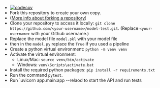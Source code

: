 - [![codecov](https://codecov.io/gh/ConradKash/sunbird_tasks/graph/badge.svg?token=QUC2ACKSR7)](https://codecov.io/gh/ConradKash/sunbird_tasks)
- Fork this repository to create your own copy.
-  ([More info about forking a repository](https://docs.github.com/en/get-started/quickstart/fork-a-repo))
- Clone your repository to access it locally: `git clone https://github.com/<your-username>/model-test.git`. (Replace `<your-username>` with your Github username.)
- Replace the model file `model.pkl` with your model file
- then in the `model.py` replace the `True` if you used a pipeline
- Create a python virtual environment: `python -m venv venv`
- Activate the virtual environment: 
  - Linux/Mac: `source venv/bin/activate`
  - Windows: `venv\Scripts\activate.bat`
- Install the required python packages: `pip install -r requirements.txt`
- Run the command `pytest`. 
- Run  `uvicorn app.main:app --relaod to start the API and run tests
